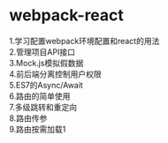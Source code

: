# webpack-react
1.学习配置webpack环境配置和react的用法<br/>
2.管理项目API接口<br/> 
3.Mock.js模拟假数据<br/>
4.前后端分离控制用户权限<br>
5.ES7的Async/Await<br/>
6.路由的简单使用<br/>
7.多级跳转和重定向<br/>
8.路由传参<br/>
9.路由按需加载1<br/>